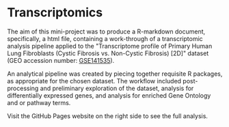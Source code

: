 # Transcriptomics
The aim of this mini-project was to produce a R-markdown document, specifically, a html file, containing a work-through of a transcriptomic analysis pipeline applied to the "Transcriptome profile of Primary Human Lung Fibroblasts (Cystic Fibrosis vs. Non-Cystic Fibrosis) [2D]" dataset (GEO accession number: <a href="https://www.ncbi.nlm.nih.gov/geo/query/acc.cgi?acc=GSE141535">GSE141535</a>). 

An analytical pipeline was created by piecing together requisite R packages, as appropriate for the chosen dataset. The workflow included post-processing and preliminary exploration of the dataset, analysis for differentially expressed genes, and analysis for enriched Gene Ontology and or pathway terms. 

Visit the GitHub Pages website on the right side to see the full analysis. 

